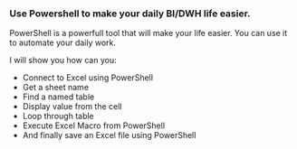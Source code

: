 ### Use Powershell to make your daily BI/DWH life easier.

PowerShell is a powerfull tool that will make your life easier. You can use it to automate your daily work.

I will show you how can you:
- Connect to Excel using PowerShell
- Get a sheet name
- Find a named table
- Display value from the cell
- Loop through table
- Execute Excel Macro from PowerShell
- And finally save an Excel file using PowerShell
